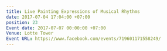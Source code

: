```yaml
---
title: Live Painting Expressions of Musical Rhythms
date: 2017-07-04 17:04:00 +07:00
position: 23
Event date: 2017-07-07 00:00:00 +07:00
Venue: Lotte Tower
Event URL: https://www.facebook.com/events/719601171558249/
---
```


